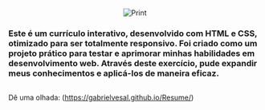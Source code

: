 # <title>Resume</title>

<p align="center">
  <img alt="Print" src="https://github.com/GabrielVesal/Resume/blob/89abc0eb9564a5497c7e971d047627803c8d17f3/Print%20resume.png">
</p> 

### Este é um currículo interativo, desenvolvido com HTML e CSS, otimizado para ser totalmente responsivo. Foi criado como um projeto prático para testar e aprimorar minhas habilidades em desenvolvimento web. Através deste exercício, pude expandir meus conhecimentos e aplicá-los de maneira eficaz.
##
Dê uma olhada:
(https://gabrielvesal.github.io/Resume/)
